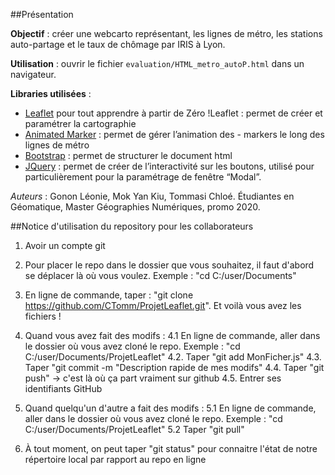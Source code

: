 ##Présentation

**Objectif** : créer une webcarto représentant, les lignes de métro, les stations auto-partage et le taux de chômage par IRIS à Lyon.

**Utilisation** : ouvrir le fichier `evaluation/HTML_metro_autoP.html` dans un navigateur.

**Libraries utilisées** : 
- [Leaflet](https://leafletjs.com/) pour tout apprendre à partir de Zéro !Leaflet : permet de créer et paramétrer la cartographie
- [Animated Marker](https://github.com/openplans/Leaflet.AnimatedMarker) : permet de gérer l’animation des - markers le long des lignes de métro
- [Bootstrap](https://getbootstrap.com/) : permet de structurer le document html
- [JQuery](https://jquery.com/) : permet de créer de l’interactivité sur les boutons, utilisé pour  particulièrement pour la paramétrage de fenêtre “Modal”.

*Auteurs* : Gonon Léonie, Mok Yan Kiu, Tommasi Chloé. Étudiantes en Géomatique, Master Géographies Numériques, promo 2020.

##Notice d'utilisation du repository pour les collaborateurs
1. Avoir un compte git

2. Pour placer le repo dans le dossier que vous souhaitez, il faut d'abord se déplacer là où vous voulez. Exemple : "cd C:/user/Documents"

3. En ligne de commande, taper : "git clone https://github.com/CTomm/ProjetLeaflet.git". Et voilà vous avez les fichiers !

4. Quand vous avez fait des modifs : 
    4.1 En ligne de commande, aller dans le dossier où vous avez cloné le repo. Exemple : "cd C:/user/Documents/ProjetLeaflet"
    4.2. Taper "git add MonFicher.js"
    4.3. Taper "git commit -m "Description rapide de mes modifs"
    4.4. Taper "git push" -> c'est là où ça part vraiment sur github
    4.5. Entrer ses identifiants GitHub

5. Quand quelqu'un d'autre a fait des modifs :
    5.1 En ligne de commande, aller dans le dossier où vous avez cloné le repo. Exemple : "cd C:/user/Documents/ProjetLeaflet"
    5.2 Taper "git pull"

6. À tout moment, on peut taper "git status" pour connaitre l'état de notre répertoire local par rapport au repo en ligne
